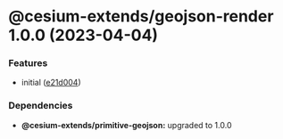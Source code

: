 # @cesium-extends/geojson-render 1.0.0 (2023-04-04)


### Features

* initial ([e21d004](https://github.com/hongfaqiu/cesium-extends/commit/e21d00448ca613d6b168e59368fae4ba815950d3))





### Dependencies

* **@cesium-extends/primitive-geojson:** upgraded to 1.0.0
